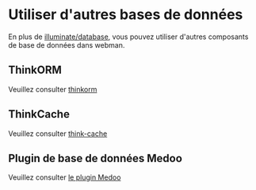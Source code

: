 # Utiliser d'autres bases de données
En plus de [illuminate/database](https://github.com/illuminate/database), vous pouvez utiliser d'autres composants de base de données dans webman.

## ThinkORM
Veuillez consulter [thinkorm](thinkorm.md)

## ThinkCache
Veuillez consulter [think-cache](thinkcache.md)

## Plugin de base de données Medoo
Veuillez consulter [le plugin Medoo](../db/medoo.md)
